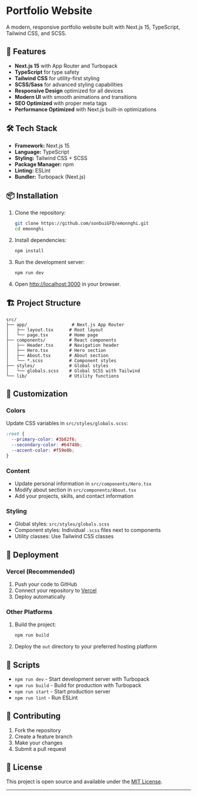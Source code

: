 # Portfolio Website

A modern, responsive portfolio website built with Next.js 15, TypeScript, Tailwind CSS, and SCSS.

## 🚀 Features

- **Next.js 15** with App Router and Turbopack
- **TypeScript** for type safety
- **Tailwind CSS** for utility-first styling
- **SCSS/Sass** for advanced styling capabilities
- **Responsive Design** optimized for all devices
- **Modern UI** with smooth animations and transitions
- **SEO Optimized** with proper meta tags
- **Performance Optimized** with Next.js built-in optimizations

## 🛠️ Tech Stack

- **Framework:** Next.js 15
- **Language:** TypeScript
- **Styling:** Tailwind CSS + SCSS
- **Package Manager:** npm
- **Linting:** ESLint
- **Bundler:** Turbopack (Next.js)

## 📦 Installation

1. Clone the repository:

   ```bash
   git clone https://github.com/sonbuiGFD/emonnghi.git
   cd emonnghi
   ```

2. Install dependencies:

   ```bash
   npm install
   ```

3. Run the development server:

   ```bash
   npm run dev
   ```

4. Open [http://localhost:3000](http://localhost:3000) in your browser.

## 🏗️ Project Structure

```
src/
├── app/                 # Next.js App Router
│   ├── layout.tsx      # Root layout
│   └── page.tsx        # Home page
├── components/         # React components
│   ├── Header.tsx      # Navigation header
│   ├── Hero.tsx        # Hero section
│   ├── About.tsx       # About section
│   └── *.scss          # Component styles
├── styles/             # Global styles
│   └── globals.scss    # Global SCSS with Tailwind
└── lib/                # Utility functions
```

## 🎨 Customization

### Colors

Update CSS variables in `src/styles/globals.scss`:

```scss
:root {
  --primary-color: #3b82f6;
  --secondary-color: #64748b;
  --accent-color: #f59e0b;
}
```

### Content

- Update personal information in `src/components/Hero.tsx`
- Modify about section in `src/components/About.tsx`
- Add your projects, skills, and contact information

### Styling

- Global styles: `src/styles/globals.scss`
- Component styles: Individual `.scss` files next to components
- Utility classes: Use Tailwind CSS classes

## 🚀 Deployment

### Vercel (Recommended)

1. Push your code to GitHub
2. Connect your repository to [Vercel](https://vercel.com)
3. Deploy automatically

### Other Platforms

1. Build the project:
   ```bash
   npm run build
   ```
2. Deploy the `out` directory to your preferred hosting platform

## 📝 Scripts

- `npm run dev` - Start development server with Turbopack
- `npm run build` - Build for production with Turbopack
- `npm run start` - Start production server
- `npm run lint` - Run ESLint

## 🤝 Contributing

1. Fork the repository
2. Create a feature branch
3. Make your changes
4. Submit a pull request

## 📄 License

This project is open source and available under the [MIT License](LICENSE).

---
